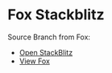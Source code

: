 # Fox Stackblitz

Source Branch from Fox: 

- [Open StackBlitz](https://stackblitz.com/github/assecosolutions/fox-stackblitz/tree/77ed286c29f99fbe5b947f35d6485e24d80bb6c6?terminal=start)
- [View Fox](https://github.com/assecosolutions/fox/tree/07bbdda638cefe3cd2c7eeab149a7f08324a451c)

